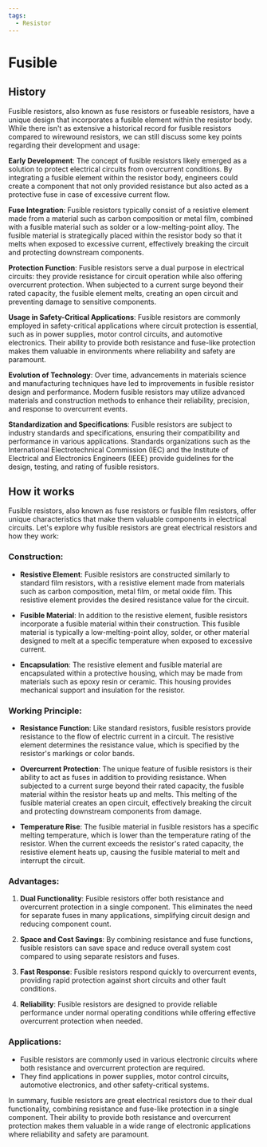 ```yaml
---
tags:
  - Resistor
---
```


# Fusible

## History

Fusible resistors, also known as fuse resistors or fuseable resistors, have a unique design that incorporates a fusible element within the resistor body. While there isn't as extensive a historical record for fusible resistors compared to wirewound resistors, we can still discuss some key points regarding their development and usage:

**Early Development**: The concept of fusible resistors likely emerged as a solution to protect electrical circuits from overcurrent conditions. By integrating a fusible element within the resistor body, engineers could create a component that not only provided resistance but also acted as a protective fuse in case of excessive current flow.

**Fuse Integration**: Fusible resistors typically consist of a resistive element made from a material such as carbon composition or metal film, combined with a fusible material such as solder or a low-melting-point alloy. The fusible material is strategically placed within the resistor body so that it melts when exposed to excessive current, effectively breaking the circuit and protecting downstream components.

**Protection Function**: Fusible resistors serve a dual purpose in electrical circuits: they provide resistance for circuit operation while also offering overcurrent protection. When subjected to a current surge beyond their rated capacity, the fusible element melts, creating an open circuit and preventing damage to sensitive components.

**Usage in Safety-Critical Applications**: Fusible resistors are commonly employed in safety-critical applications where circuit protection is essential, such as in power supplies, motor control circuits, and automotive electronics. Their ability to provide both resistance and fuse-like protection makes them valuable in environments where reliability and safety are paramount.

**Evolution of Technology**: Over time, advancements in materials science and manufacturing techniques have led to improvements in fusible resistor design and performance. Modern fusible resistors may utilize advanced materials and construction methods to enhance their reliability, precision, and response to overcurrent events.

**Standardization and Specifications**: Fusible resistors are subject to industry standards and specifications, ensuring their compatibility and performance in various applications. Standards organizations such as the International Electrotechnical Commission (IEC) and the Institute of Electrical and Electronics Engineers (IEEE) provide guidelines for the design, testing, and rating of fusible resistors.

## How it works

Fusible resistors, also known as fuse resistors or fusible film resistors, offer unique characteristics that make them valuable components in electrical circuits. Let's explore why fusible resistors are great electrical resistors and how they work:

### Construction:
- **Resistive Element**: Fusible resistors are constructed similarly to standard film resistors, with a resistive element made from materials such as carbon composition, metal film, or metal oxide film. This resistive element provides the desired resistance value for the circuit.

- **Fusible Material**: In addition to the resistive element, fusible resistors incorporate a fusible material within their construction. This fusible material is typically a low-melting-point alloy, solder, or other material designed to melt at a specific temperature when exposed to excessive current.

- **Encapsulation**: The resistive element and fusible material are encapsulated within a protective housing, which may be made from materials such as epoxy resin or ceramic. This housing provides mechanical support and insulation for the resistor.

### Working Principle:
- **Resistance Function**: Like standard resistors, fusible resistors provide resistance to the flow of electric current in a circuit. The resistive element determines the resistance value, which is specified by the resistor's markings or color bands.

- **Overcurrent Protection**: The unique feature of fusible resistors is their ability to act as fuses in addition to providing resistance. When subjected to a current surge beyond their rated capacity, the fusible material within the resistor heats up and melts. This melting of the fusible material creates an open circuit, effectively breaking the circuit and protecting downstream components from damage.

- **Temperature Rise**: The fusible material in fusible resistors has a specific melting temperature, which is lower than the temperature rating of the resistor. When the current exceeds the resistor's rated capacity, the resistive element heats up, causing the fusible material to melt and interrupt the circuit.

### Advantages:
1. **Dual Functionality**: Fusible resistors offer both resistance and overcurrent protection in a single component. This eliminates the need for separate fuses in many applications, simplifying circuit design and reducing component count.

2. **Space and Cost Savings**: By combining resistance and fuse functions, fusible resistors can save space and reduce overall system cost compared to using separate resistors and fuses.

3. **Fast Response**: Fusible resistors respond quickly to overcurrent events, providing rapid protection against short circuits and other fault conditions.

4. **Reliability**: Fusible resistors are designed to provide reliable performance under normal operating conditions while offering effective overcurrent protection when needed. 

### Applications:
- Fusible resistors are commonly used in various electronic circuits where both resistance and overcurrent protection are required. 
- They find applications in power supplies, motor control circuits, automotive electronics, and other safety-critical systems.

In summary, fusible resistors are great electrical resistors due to their dual functionality, combining resistance and fuse-like protection in a single component. Their ability to provide both resistance and overcurrent protection makes them valuable in a wide range of electronic applications where reliability and safety are paramount.